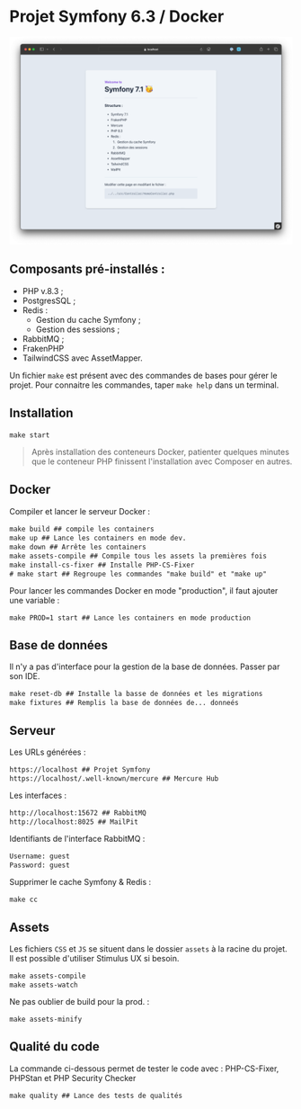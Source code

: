 # Projet Symfony 6.3 / Docker

![welcome.png](public/welcome.png)

## Composants pré-installés :
* PHP v.8.3 ;
* PostgresSQL ;
* Redis :
    * Gestion du cache Symfony ;
    * Gestion des sessions ;
* RabbitMQ ;
* FrakenPHP
* TailwindCSS avec AssetMapper.

Un fichier `make` est présent avec des commandes de bases pour gérer le projet. Pour connaitre les commandes, taper `make help` dans un terminal.

## Installation

```shell
make start
```

> Après installation des conteneurs Docker, patienter quelques minutes que le conteneur PHP finissent l'installation avec Composer en autres.

## Docker

Compiler et lancer le serveur Docker :
```shell
make build ## compile les containers
make up ## Lance les containers en mode dev.
make down ## Arrête les containers
make assets-compile ## Compile tous les assets la premières fois
make install-cs-fixer ## Installe PHP-CS-Fixer
# make start ## Regroupe les commandes "make build" et "make up"
```

Pour lancer les commandes Docker en mode "production", il faut ajouter une variable :
```shell
make PROD=1 start ## Lance les containers en mode production
```

## Base de données

Il n'y a pas d'interface pour la gestion de la base de données. Passer par son IDE.

```shell
make reset-db ## Installe la basse de données et les migrations
make fixtures ## Remplis la base de données de... donneés
```

## Serveur

Les URLs générées :
```shell
https://localhost ## Projet Symfony
https://localhost/.well-known/mercure ## Mercure Hub
```

Les interfaces :
```shell
http://localhost:15672 ## RabbitMQ
http://localhost:8025 ## MailPit
```

Identifiants de l'interface RabbitMQ :
```text
Username: guest
Password: guest
```

Supprimer le cache Symfony & Redis :
```shell
make cc
```

## Assets

Les fichiers `CSS` et `JS` se situent dans le dossier `assets` à la racine du projet.  
Il est possible d'utiliser Stimulus UX si besoin.

```shell
make assets-compile
make assets-watch
```

Ne pas oublier de build pour la prod. :
```shell
make assets-minify
```

## Qualité du code

La commande ci-dessous permet de tester le code avec : PHP-CS-Fixer, PHPStan et PHP Security Checker

```shell
make quality ## Lance des tests de qualités
```
